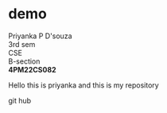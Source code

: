 # demo
Priyanka P D'souza <br>
3rd sem <br>
CSE <br> B-section <br>
 <b> 4PM22CS082 </b>
 <html>
  <head>
   <title> My first account </title>
  </head>
  <body>
  <p>Hello this is priyanka and this is my repository </p>
   <h> git hub </h>
  </body>
 </html>
 

